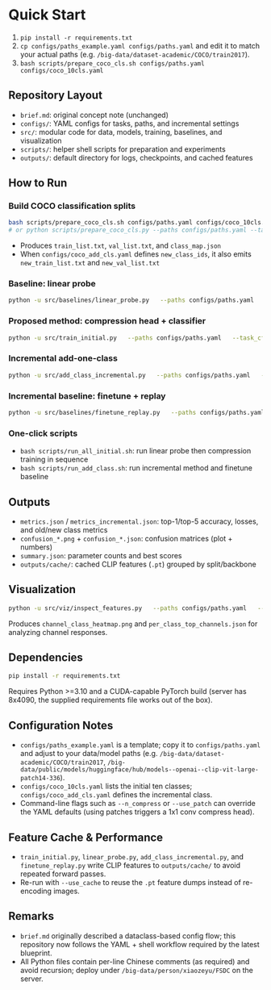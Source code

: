 # Quick Start
1. `pip install -r requirements.txt`
2. `cp configs/paths_example.yaml configs/paths.yaml` and edit it to match your actual paths (e.g. `/big-data/dataset-academic/COCO/train2017`).
3. `bash scripts/prepare_coco_cls.sh configs/paths.yaml configs/coco_10cls.yaml`

## Repository Layout
- `brief.md`: original concept note (unchanged)
- `configs/`: YAML configs for tasks, paths, and incremental settings
- `src/`: modular code for data, models, training, baselines, and visualization
- `scripts/`: helper shell scripts for preparation and experiments
- `outputs/`: default directory for logs, checkpoints, and cached features

## How to Run
### Build COCO classification splits
```bash
bash scripts/prepare_coco_cls.sh configs/paths.yaml configs/coco_10cls.yaml
# or python scripts/prepare_coco_cls.py --paths configs/paths.yaml --task configs/coco_10cls.yaml
```
- Produces `train_list.txt`, `val_list.txt`, and `class_map.json`
- When `configs/coco_add_cls.yaml` defines `new_class_ids`, it also emits `new_train_list.txt` and `new_val_list.txt`

### Baseline: linear probe
```bash
python -u src/baselines/linear_probe.py   --paths configs/paths.yaml   --task_cfg configs/coco_10cls.yaml   --backbone "ViT-B-16"   --epochs 5 --batch_size 128 --lr 1e-3   --save_dir outputs/linear_probe --use_cache
```

### Proposed method: compression head + classifier
```bash
python -u src/train_initial.py   --paths configs/paths.yaml   --task_cfg configs/coco_10cls.yaml   --backbone "ViT-B-16"   --n_compress 32   --epochs 5 --batch_size 128 --lr 1e-3   --save_dir outputs/compress32_initial --use_cache
```

### Incremental add-one-class
```bash
python -u src/add_class_incremental.py   --paths configs/paths.yaml   --task_cfg configs/coco_add_cls.yaml   --backbone "ViT-B-16"   --resume_ckpt outputs/compress32_initial/best.ckpt   --n_compress 32   --epochs 1 --batch_size 128 --lr 1e-3   --save_dir outputs/compress32_addcls --use_cache
```

### Incremental baseline: finetune + replay
```bash
python -u src/baselines/finetune_replay.py   --paths configs/paths.yaml   --task_cfg configs/coco_add_cls.yaml   --backbone "ViT-B-16"   --resume_ckpt outputs/linear_probe/best.ckpt   --epochs 1 --batch_size 128 --lr 1e-3   --save_dir outputs/finetune_replay --use_cache
```

### One-click scripts
- `bash scripts/run_all_initial.sh`: run linear probe then compression training in sequence
- `bash scripts/run_add_class.sh`: run incremental method and finetune baseline

## Outputs
- `metrics.json` / `metrics_incremental.json`: top-1/top-5 accuracy, losses, and old/new class metrics
- `confusion_*.png` + `confusion_*.json`: confusion matrices (plot + numbers)
- `summary.json`: parameter counts and best scores
- `outputs/cache/`: cached CLIP features (`.pt`) grouped by split/backbone

## Visualization
```bash
python -u src/viz/inspect_features.py   --paths configs/paths.yaml   --task_cfg configs/coco_10cls.yaml   --backbone "ViT-B-16"   --checkpoint outputs/compress32_initial/best.ckpt   --save_dir outputs/viz
```
Produces `channel_class_heatmap.png` and `per_class_top_channels.json` for analyzing channel responses.

## Dependencies
```bash
pip install -r requirements.txt
```
Requires Python >=3.10 and a CUDA-capable PyTorch build (server has 8x4090, the supplied requirements file works out of the box).

## Configuration Notes
- `configs/paths_example.yaml` is a template; copy it to `configs/paths.yaml` and adjust to your data/model paths (e.g. `/big-data/dataset-academic/COCO/train2017`, `/big-data/public/models/huggingface/hub/models--openai--clip-vit-large-patch14-336`).
- `configs/coco_10cls.yaml` lists the initial ten classes; `configs/coco_add_cls.yaml` defines the incremental class.
- Command-line flags such as `--n_compress` or `--use_patch` can override the YAML defaults (using patches triggers a 1x1 conv compress head).

## Feature Cache & Performance
- `train_initial.py`, `linear_probe.py`, `add_class_incremental.py`, and `finetune_replay.py` write CLIP features to `outputs/cache/` to avoid repeated forward passes.
- Re-run with `--use_cache` to reuse the `.pt` feature dumps instead of re-encoding images.

## Remarks
- `brief.md` originally described a dataclass-based config flow; this repository now follows the YAML + shell workflow required by the latest blueprint.
- All Python files contain per-line Chinese comments (as required) and avoid recursion; deploy under `/big-data/person/xiaozeyu/FSDC` on the server.

